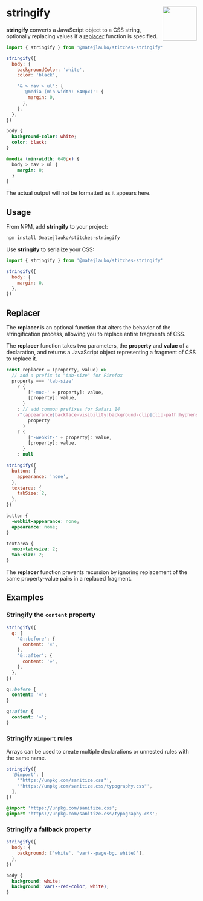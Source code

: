 <h1>stringify <img src="https://jonneal.dev/css-logo.svg" alt="" width="90" height="90" align="right" /></h1>

**stringify** converts a JavaScript object to a CSS string, optionally replacing values if a [replacer](#replacer) function is specified.

```js
import { stringify } from '@matejlauko/stitches-stringify'

stringify({
  body: {
    backgroundColor: 'white',
    color: 'black',

    '& > nav > ul': {
      '@media (min-width: 640px)': {
        margin: 0,
      },
    },
  },
})
```

```css
body {
  background-color: white;
  color: black;
}

@media (min-width: 640px) {
  body > nav > ul {
    margin: 0;
  }
}
```

The actual output will not be formatted as it appears here.

## Usage

From NPM, add **stringify** to your project:

```bash
npm install @matejlauko/stitches-stringify
```

Use **stringify** to serialize your CSS:

```js
import { stringify } from '@matejlauko/stitches-stringify'

stringify({
  body: {
    margin: 0,
  },
})
```

## Replacer

The **replacer** is an optional function that alters the behavior of the stringification process, allowing you to replace entire fragments of CSS.

The **replacer** function takes two parameters, the **property** and **value** of a declaration, and returns a JavaScript object representing a fragment of CSS to replace it.

```js
const replacer = (property, value) =>
  // add a prefix to "tab-size" for Firefox
  property === 'tab-size'
    ? {
        ['-moz-' + property]: value,
        [property]: value,
      }
    : // add common prefixes for Safari 14
    /^(appearance|backface-visibility|background-clip|clip-path|hyphens|mask-image|user-select)$/.test(
        property
      )
    ? {
        ['-webkit-' + property]: value,
        [property]: value,
      }
    : null
```

```js
stringify({
  button: {
    appearance: 'none',
  },
  textarea: {
    tabSize: 2,
  },
})
```

```css
button {
  -webkit-appearance: none;
  appearance: none;
}

textarea {
  -moz-tab-size: 2;
  tab-size: 2;
}
```

The **replacer** function prevents recursion by ignoring replacement of the same property-value pairs in a replaced fragment.

## Examples

### Stringify the `content` property

```js
stringify({
  q: {
    '&::before': {
      content: '«',
    },
    '&::after': {
      content: '»',
    },
  },
})
```

```css
q::before {
  content: '«';
}

q::after {
  content: '»';
}
```

### Stringify `@import` rules

Arrays can be used to create multiple declarations or unnested rules with the same name.

```js
stringify({
  '@import': [
    '"https://unpkg.com/sanitize.css"',
    '"https://unpkg.com/sanitize.css/typography.css"',
  ],
})
```

```css
@import 'https://unpkg.com/sanitize.css';
@import 'https://unpkg.com/sanitize.css/typography.css';
```

### Stringify a fallback property

```js
stringify({
  body: {
    background: ['white', 'var(--page-bg, white)'],
  },
})
```

```css
body {
  background: white;
  background: var(--red-color, white);
}
```
